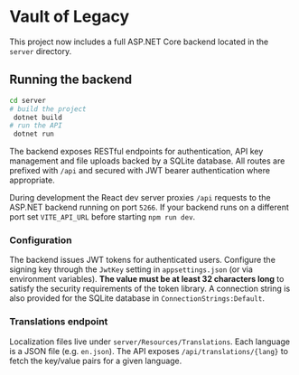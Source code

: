 # Vault of Legacy

This project now includes a full ASP.NET Core backend located in the `server` directory.

## Running the backend

```bash
cd server
# build the project
 dotnet build
# run the API
 dotnet run
```

The backend exposes RESTful endpoints for authentication, API key management and file uploads backed by a SQLite database. All routes are prefixed with `/api` and secured with JWT bearer authentication where appropriate.

During development the React dev server proxies `/api` requests to the ASP.NET backend running on port `5266`. If your backend runs on a different port set `VITE_API_URL` before starting `npm run dev`.

### Configuration

The backend issues JWT tokens for authenticated users. Configure the signing key through the `JwtKey` setting in `appsettings.json` (or via environment variables). **The value must be at least 32 characters long** to satisfy the security requirements of the token library. A connection string is also provided for the SQLite database in `ConnectionStrings:Default`.

### Translations endpoint

Localization files live under `server/Resources/Translations`. Each language is a JSON file (e.g. `en.json`). The API exposes `/api/translations/{lang}` to fetch the key/value pairs for a given language.
